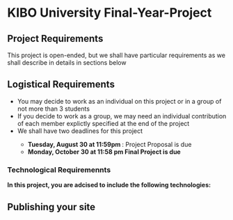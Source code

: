 <h1> KIBO University Final-Year-Project </h1>
<h2>Project Requirements </h2>
<p>This project is open-ended, but we shall have particular requirements as we shall describe in details in sections below</p>
<h2> Logistical Requirements </h2>
<ul>
  <li> You may decide to work as an individual on this project or in a group of not more than 3 students  </li>
  <li>If you decide to work as a group, we may need an individual contribution of each member explictly specified at the end of the project </li>
  <li> We shall have two deadlines for this project </li>
  <ul>
    <li> <b> Tuesday, August 30 at 11:59pm  </b>: Project Proposal is due </li>
    <li> <b> Monday, October 30 at  11:58 pm <b> Final Project is due</li>
  </ul>
  
</ul>

<h3>Technological Requiremennts </h3>
In this project, you are adcised to include the following technologies:

<h2>Publishing your site </h2>
